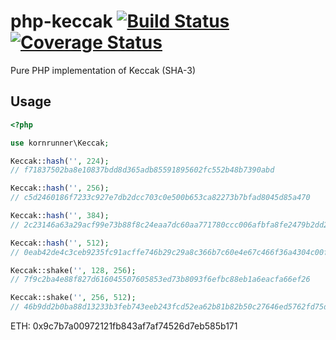 # php-keccak [![Build Status](https://travis-ci.org/olegabr/php-keccak.svg?branch=master)](https://travis-ci.org/olegabr/php-keccak)  [![Coverage Status](https://coveralls.io/repos/github/olegabr/php-keccak/badge.svg?branch=master)](https://coveralls.io/github/olegabr/php-keccak?branch=master)
Pure PHP implementation of Keccak (SHA-3)

## Usage

```php
<?php

use kornrunner\Keccak;

Keccak::hash('', 224);
// f71837502ba8e10837bdd8d365adb85591895602fc552b48b7390abd

Keccak::hash('', 256);
// c5d2460186f7233c927e7db2dcc703c0e500b653ca82273b7bfad8045d85a470

Keccak::hash('', 384);
// 2c23146a63a29acf99e73b88f8c24eaa7dc60aa771780ccc006afbfa8fe2479b2dd2b21362337441ac12b515911957ff

Keccak::hash('', 512);
// 0eab42de4c3ceb9235fc91acffe746b29c29a8c366b7c60e4e67c466f36a4304c00fa9caf9d87976ba469bcbe06713b435f091ef2769fb160cdab33d3670680e

Keccak::shake('', 128, 256);
// 7f9c2ba4e88f827d616045507605853ed73b8093f6efbc88eb1a6eacfa66ef26

Keccak::shake('', 256, 512);
// 46b9dd2b0ba88d13233b3feb743eeb243fcd52ea62b81b82b50c27646ed5762fd75dc4ddd8c0f200cb05019d67b592f6fc821c49479ab48640292eacb3b7c4be
```

ETH: 0x9c7b7a00972121fb843af7af74526d7eb585b171
